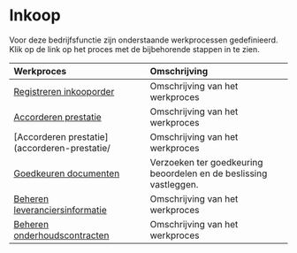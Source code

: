 # Inkoop

Voor deze bedrijfsfunctie zijn onderstaande werkprocessen gedefinieerd. Klik op de link op het proces met de bijbehorende stappen in te zien.

Werkproces | Omschrijving
:--- | :---
[Registreren inkooporder](registreren-inkooporder/) | Omschrijving van het werkproces
[Accorderen prestatie](accorderen-prestatie/) | Omschrijving van het werkproces
[Accorderen prestatie](accorderen-prestatie/ | Omschrijving van het werkproces
[Goedkeuren documenten](goedkeuren-documenten/) | Verzoeken ter goedkeuring beoordelen en de beslissing vastleggen.
[Beheren leveranciersinformatie](beheren-leveranciersinformatie/) | Omschrijving van het werkproces
[Beheren onderhoudscontracten](beheren-onderhoudscontracten/) | Omschrijving van het werkproces
